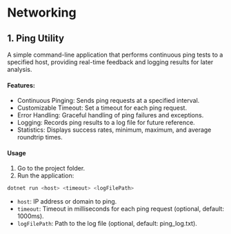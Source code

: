 # Networking

[//]: # (__________________________________________________________)
## 1. Ping Utility
A simple command-line application that performs continuous ping tests to a specified host, 
providing real-time feedback and logging results for later analysis.

#### Features:
- Continuous Pinging: Sends ping requests at a specified interval.
- Customizable Timeout: Set a timeout for each ping request.
- Error Handling: Graceful handling of ping failures and exceptions.
- Logging: Records ping results to a log file for future reference.
- Statistics: Displays success rates, minimum, maximum, and average roundtrip times.

#### Usage
1. Go to the project folder.<br/>
2. Run the application:
```bash
dotnet run <host> <timeout> <logFilePath>
```
- `host`: IP address or domain to ping.
- `timeout`: Timeout in milliseconds for each ping request (optional, default: 1000ms).
- `logFilePath`: Path to the log file (optional, default: ping_log.txt).